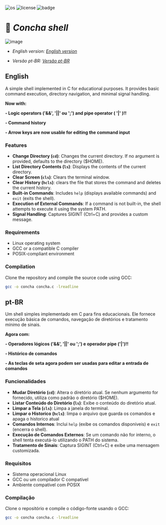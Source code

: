 ![os](https://camo.githubusercontent.com/e6d28433c0c1041770537fc7f5af3110f9d9cb0b8e8aded756769aebdba81135/68747470733a2f2f696d672e736869656c64732e696f2f62616467652f2d4c696e75782d677265793f6c6f676f3d6c696e7578)
![license](https://img.shields.io/badge/License-Unlicense-green)  ![badge](https://img.shields.io/badge/Lang-C-blue)
# 🐚 *Concha shell* 
![image](https://media4.giphy.com/media/v1.Y2lkPTc5MGI3NjExOWN6aDd4ZGYzYWkyZjN2MGh4cTA0eWp2NjQ4NDJ5ZWkyenphOWY3cyZlcD12MV9pbnRlcm5hbF9naWZfYnlfaWQmY3Q9Zw/adAyFMeT3HF5uzuNKr/giphy.gif)



- *English version: [English version](#English)* 

- *Versão pt-BR: [Versão pt-BR](#pt-BR)*


## English 

A simple shell implemented in C for educational purposes. It provides basic command execution, directory navigation, and minimal signal handling.

**Now with:**

  **- Logic operators ('&&', '||' ou ';') and pipe operator ( '|' )!!**
  
  **- Command history**
  
  **- Arrow keys are now usable for editing the command input**

### Features
- **Change Directory (`cd`)**: Changes the current directory. If no argument is provided, defaults to the directory ($HOME).
- **List Directory Contents (`ls`)**: Displays the contents of the current directory.
- **Clear Screen (`cls`)**: Clears the terminal window.
- **Clear History (`hcls`)**: clears the file that stores the command and deletes the current history.
- **Built-in Commands**: Includes `help` (displays available commands) and `exit` (exits the shell).
- **Execution of External Commands**: If a command is not built-in, the shell attempts to execute it using the system PATH.
- **Signal Handling**: Captures SIGINT (Ctrl+C) and provides a custom message.

### Requirements
- Linux operating system
- GCC or a compatible C compiler
- POSIX-compliant environment

### Compilation
Clone the repository and compile the source code using GCC:

```bash
gcc -o concha concha.c -lreadline
```

## pt-BR

Um shell simples implementado em C para fins educacionais. Ele fornece execução básica de comandos, navegação de diretórios e tratamento mínimo de sinais.

**Agora com:**

**- Operadores lógicos ('&&', '||' ou ';') e operador pipe ('|')!!**

**- Histórico de comandos**

**- As teclas de seta agora podem ser usadas para editar a entrada de comandos**


### Funcionalidades
- **Mudar Diretório (`cd`)**: Altera o diretório atual. Se nenhum argumento for fornecido, utiliza como padrão o diretório ($HOME).
- **Listar Conteúdo do Diretório (`ls`)**: Exibe o conteúdo do diretório atual.
- **Limpar a Tela (`cls`)**: Limpa a janela do terminal.
- **Limpar o Historico (`hcls`)**: limpa o arquivo que guarda os comandos e apaga o historico atual
- **Comandos Internos**: Inclui `help` (exibe os comandos disponíveis) e `exit` (encerra o shell).
- **Execução de Comandos Externos**: Se um comando não for interno, o shell tenta executá-lo utilizando o PATH do sistema.
- **Tratamento de Sinais**: Captura SIGINT (Ctrl+C) e exibe uma mensagem customizada.

### Requisitos
- Sistema operacional Linux
- GCC ou um compilador C compatível
- Ambiente compatível com POSIX

### Compilação
Clone o repositório e compile o código-fonte usando o GCC:

```bash
gcc -o concha concha.c -lreadline
```
